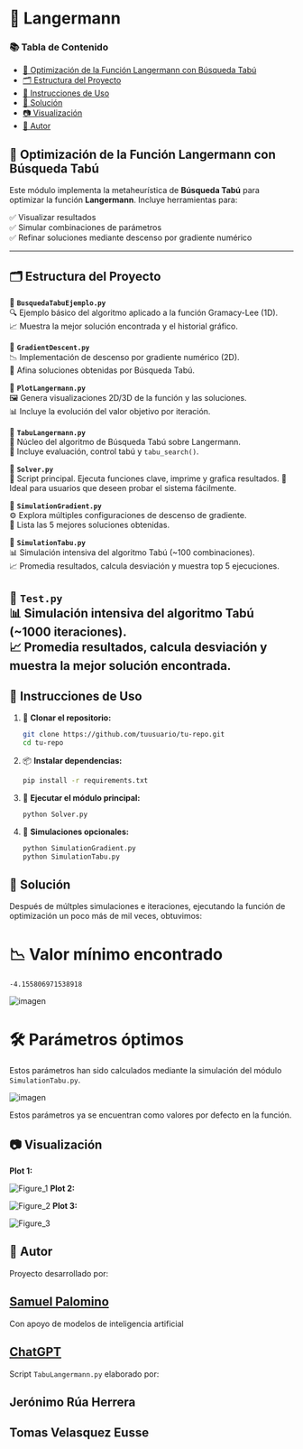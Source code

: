 # 🌌 Langermann

### 📚 Tabla de Contenido

- [🧠 Optimización de la Función Langermann con Búsqueda Tabú](#-optimización-de-la-función-langermann-con-búsqueda-tabú)
- [🗂️ Estructura del Proyecto](#️-estructura-del-proyecto)
- [🧪 Instrucciones de Uso](#-instrucciones-de-uso)
- [🧩 Solución](#-solución)
- [📷 Visualización](#-visualización)
- [👤 Autor](#-autor)

## 🧠 Optimización de la Función Langermann con Búsqueda Tabú

Este módulo implementa la metaheurística de **Búsqueda Tabú** para 
optimizar la función **Langermann**. Incluye herramientas para:

✅ Visualizar resultados  
✅ Simular combinaciones de parámetros  
✅ Refinar soluciones mediante descenso por gradiente numérico

---

## 🗂️ Estructura del Proyecto

📄 **`BusquedaTabuEjemplo.py`**  
🔍 Ejemplo básico del algoritmo aplicado a la función Gramacy-Lee (1D).  
📈 Muestra la mejor solución encontrada y el historial gráfico.

📄 **`GradientDescent.py`**  
📉 Implementación de descenso por gradiente numérico (2D).  
🔬 Afina soluciones obtenidas por Búsqueda Tabú.

📄 **`PlotLangermann.py`**  
🖼️ Genera visualizaciones 2D/3D de la función y las soluciones.  
📊 Incluye la evolución del valor objetivo por iteración.

📄 **`TabuLangermann.py`**  
🧩 Núcleo del algoritmo de Búsqueda Tabú sobre Langermann.  
📌 Incluye evaluación, control tabú y `tabu_search()`.

📄 **`Solver.py`**  
🚀 Script principal. Ejecuta funciones clave, imprime y grafica resultados. 
👥 Ideal para usuarios que deseen probar el sistema fácilmente.

📄 **`SimulationGradient.py`**  
⚙️ Explora múltiples configuraciones de descenso de gradiente.  
🏅 Lista las 5 mejores soluciones obtenidas.

📄 **`SimulationTabu.py`**  
📊 Simulación intensiva del algoritmo Tabú (~100 combinaciones).  
📈 Promedia resultados, calcula desviación y muestra top 5 ejecuciones.

📄 **`Test.py`**  
📊 Simulación intensiva del algoritmo Tabú (~1000 iteraciones).  
📈 Promedia resultados, calcula desviación y muestra la mejor solución encontrada.
---

## 🧪 Instrucciones de Uso

1. 🧬 **Clonar el repositorio:**
   ```bash
   git clone https://github.com/tuusuario/tu-repo.git
   cd tu-repo
2. 📦 **Instalar dependencias:**
   ```bash
   pip install -r requirements.txt
3. 🚀 **Ejecutar el módulo principal:**
   ```bash
   python Solver.py
4. 🧭 **Simulaciones opcionales:**
   ```bash
   python SimulationGradient.py
   python SimulationTabu.py

## 🧩 Solución
Después de múltples simulaciones e iteraciones, ejecutando la función de optimización un poco más de mil veces, obtuvimos:

# 📉 Valor mínimo encontrado

`-4.155806971538918`

![imagen](https://github.com/user-attachments/assets/d7ced9b1-579d-4759-9f9f-ef750d934dee)

# 🛠️ Parámetros óptimos

Estos parámetros han sido calculados mediante la simulación del módulo `SimulationTabu.py`.

![imagen](https://github.com/user-attachments/assets/3ec07e4c-f960-48e9-94e3-da13cc900d70)

Estos parámetros ya se encuentran como valores por defecto en la función.

## 📷 Visualización

**Plot 1:** 

![Figure_1](https://github.com/user-attachments/assets/81992c0e-d053-4036-9c70-fa1f9071698f)
**Plot 2:** 

![Figure_2](https://github.com/user-attachments/assets/917163ea-17fb-4b65-8891-33f51ebc4b0d)
**Plot 3:** 

![Figure_3](https://github.com/user-attachments/assets/760e0112-b4f0-4de3-b697-635a1eca2e44)

## 👤 Autor

Proyecto desarrollado por:
## [Samuel Palomino](https://www.linkedin.com/in/spalominor/)

Con apoyo de modelos de inteligencia artificial
## [ChatGPT](https://chatgpt.com)

Script `TabuLangermann.py` elaborado por:
## Jerónimo Rúa Herrera
## Tomas Velasquez Eusse


